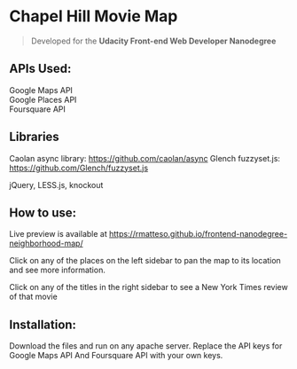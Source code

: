 # Chapel Hill Movie Map

> Developed for the __Udacity Front-end Web Developer Nanodegree__

## APIs Used:

Google Maps API  
Google Places API  
Foursquare API

## Libraries

Caolan async library: <https://github.com/caolan/async>
Glench fuzzyset.js: <https://github.com/Glench/fuzzyset.js>

jQuery, LESS.js, knockout

## How to use:

Live preview is available at <https://rmatteso.github.io/frontend-nanodegree-neighborhood-map/>

Click on any of the places on the left sidebar to pan the map to its location and see more information.

Click on any of the titles in the right sidebar to see a New York Times review of that movie

## Installation:

Download the files and run on any apache server.  Replace the API keys for Google Maps API And Foursquare API with your own keys.